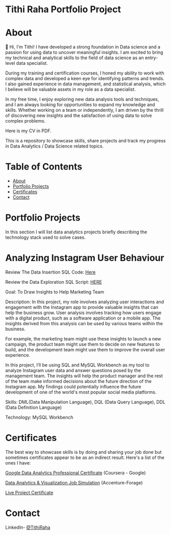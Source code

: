 # Tithi Raha Portfolio Project
# About
👋 Hi, I'm Tithi! I have developed a strong foundation in Data science and a passion for using data to uncover meaningful insights. I am excited to bring my technical and analytical skills to the field of data science as an entry-level data specialist.

During my training and certification courses, I honed my ability to work with complex data and developed a keen eye for identifying patterns and trends. I also gained experience in data management, and statistical analysis, which I believe will be valuable assets in my role as a data specialist.

In my free time, I enjoy exploring new data analysis tools and techniques, and I am always looking for opportunities to expand my knowledge and skills. Whether working on a team or independently, I am driven by the thrill of discovering new insights and the satisfaction of using data to solve complex problems.

Here is my CV in PDF.

This is a repository to showcase skills, share projects and track my progress in Data Analytics / Data Science related topics.

# Table of Contents
* [About](https://github.com/rhtithi/rhtithi/blob/main/README.md)
* [Portfolio Projects](#Portfolio-Projects)
* [Certificates](#Certificates)
* [Contact](#Contact)
  
# Portfolio Projects
In this section I will list data analytics projects briefly describing the technology stack used to solve cases.
# Analyzing Instagram User Behaviour
Review The Data Insertion SQL Code: [Here](https://github.com/rhtithi/DataAnalystPortfolioProject/blob/main/dataset%20for%20ig_clone.sql)

Review the Data Exploration SQL Script: [HERE](https://github.com/rhtithi/DataAnalystPortfolioProject/blob/main/Data%20Exploration%20set.sql)

Goal: To Draw Insights to Help Marketing Team 

Description: 
In this project, my role involves analyzing user interactions and engagement with the Instagram app 
to provide valuable insights that can help the business grow. 
User analysis involves tracking how users engage with a digital product, such as a software 
application or a mobile app. The insights derived from this analysis can be used by various teams 
within the business.  

For example, the marketing team might use these insights to launch a new campaign, the product 
team might use them to decide on new features to build, and the development team might use them 
to improve the overall user experience. 

In this project, I’ll be using SQL and MySQL Workbench as my tool to analyze Instagram user data and 
answer questions posed by the management team. The insights will help the product manager and 
the rest of the team make informed decisions about the future direction of the Instagram app. 
My findings could potentially influence the future development of one of the world's most popular 
social media platforms. 

Skills: DML(Data Manipulation Language), DQL (Data Query Language), DDL (Data Definition Language)

Technology: MySQL Workbench

# Certificates

The best way to showcase skills is by doing and sharing your job done but sometimes certificates appear to be as an indirect result. Here's a list of the ones I have:

[Google Data Analytics Professional Certificate](https://www.coursera.org/account/accomplishments/professional-cert/LK1G1JJOL88Q) (Coursera - Google)

[Data Analytics & Visualization Job Simulation](https://forage-uploads-prod.s3.amazonaws.com/completion-certificates/Accenture%20North%20America/hzmoNKtzvAzXsEqx8_Accenture%20North%20America_hfNoRgnB5NYyaxvny_1724057541860_completion_certificate.pdf) (Accenture-Forage)

[Live Project Certificate](https://drive.google.com/file/d/1z-VWEQVDEF_tkQHEO3tw072U8M6bu9re/view?usp=sharing) 

# Contact

LinkedIn- [@TithiRaha](https://www.linkedin.com/in/tithi-raha/)
